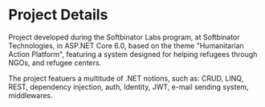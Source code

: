 # Project Details
Project developed during the Softbinator Labs program, at Softbinator Technologies, in ASP.NET Core 6.0, based on the theme "Humanitarian Action Platform", featuring a system designed for helping refugees through NGOs, and refugee centers.  

The project featuers a multitude of .NET notions, such as: CRUD, LINQ, REST, dependency injection, auth, Identity, JWT, e-mail sending system, middlewares.
